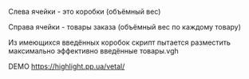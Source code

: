 Слева ячейки - это коробки (объёмный вес)

Справа ячейки - товары заказа (объёмный вес по каждому товару)

Из имеющихся введённых коробок скрипт пытается разместить максимально эффективно введённые товары.vgh

DEMO https://highlight.pp.ua/vetal/
